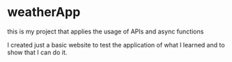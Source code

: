 # weatherApp

this is my project that applies the usage of APIs and async functions

I created just a basic website to test the application of what I learned
and to show that I can do it.